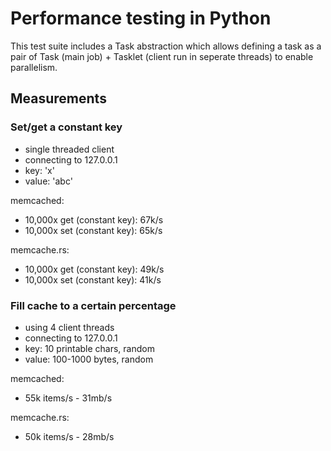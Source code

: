 # Performance testing in Python

This test suite includes a Task abstraction which allows defining a task as a
pair of Task (main job) + Tasklet (client run in seperate threads) to enable
parallelism.


## Measurements


### Set/get a constant key

* single threaded client
* connecting to 127.0.0.1
* key: 'x'
* value: 'abc'

memcached:

* 10,000x get (constant key): 67k/s
* 10,000x set (constant key): 65k/s

memcache.rs:

* 10,000x get (constant key): 49k/s
* 10,000x set (constant key): 41k/s


### Fill cache to a certain percentage

* using 4 client threads
* connecting to 127.0.0.1
* key: 10 printable chars, random
* value: 100-1000 bytes, random

memcached:

* 55k items/s - 31mb/s

memcache.rs:

* 50k items/s - 28mb/s
